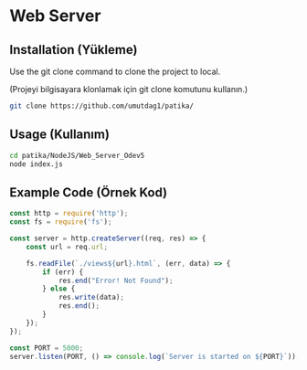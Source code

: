 # Web Server

## Installation (Yükleme)

Use the git clone command to clone the project to local.

(Projeyi bilgisayara klonlamak için git clone komutunu kullanın.)

```bash
git clone https://github.com/umutdag1/patika/
```

## Usage (Kullanım)

```bash
cd patika/NodeJS/Web_Server_Odev5
node index.js 
```

## Example Code (Örnek Kod)
```js
const http = require('http');
const fs = require('fs');

const server = http.createServer((req, res) => {
    const url = req.url;

    fs.readFile(`./views${url}.html`, (err, data) => {
        if (err) {
            res.end("Error! Not Found");
        } else {
            res.write(data);
            res.end();
        } 
    });
});

const PORT = 5000;
server.listen(PORT, () => console.log(`Server is started on ${PORT}`));
```
